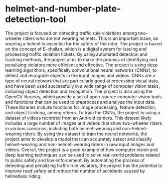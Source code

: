 # helmet-and-number-plate-detection-tool
The project is focused on detecting traffic rule violations among two-wheeler riders who are not wearing helmets. This is an important issue, as wearing a helmet is essential for the safety of the rider.
The project is based on the concept of E-challan, which is a digital system for issuing and processing traffic violation tickets. By using automated detection and tracking methods, the project aims to make the process of identifying and penalizing violators more efficient and effective.
The project is using deep learning algorithms, specifically convolutional neural networks (CNNs), to detect and recognize objects in the input images and videos. CNNs are a type of neural network that are particularly good at processing visual data, and have been used successfully in a wide range of computer vision tasks, including object detection and recognition.
The project is also using the OpenCV libraries, which provide a set of open-source computer vision tools and functions that can be used to preprocess and analyze the input data. These libraries include functions for image processing, feature detection, and object tracking, among others.
To train the CNNs, the project is using a dataset of videos recorded from an Android camera. This dataset likely includes a large number of images and videos that show two-wheeler riders in various scenarios, including both helmet-wearing and non-helmet-wearing riders. By using this dataset to train the neural networks, the project aims to develop a model that can accurately detect and classify helmet-wearing and non-helmet-wearing riders in new input images and videos.
Overall, the project is a good example of how computer vision and deep learning techniques can be used to solve real-world problems related to public safety and law enforcement. By automating the process of detecting and penalizing traffic rule violators, the project has the potential to improve road safety and reduce the number of accidents caused by helmetless riding.
